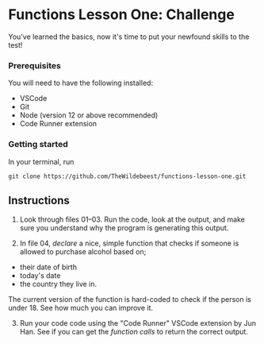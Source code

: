 # Functions Lesson One: Challenge

You've learned the basics, now it's time to put your newfound skills to the test!

### Prerequisites

You will need to have the following installed:
* VSCode
* Git
* Node (version 12 or above recommended)
* Code Runner extension

### Getting started

In your terminal, run

```
git clone https://github.com/TheWildebeest/functions-lesson-one.git
```

## Instructions

1. Look through files 01–03. Run the code, look at the output, and make sure you understand why the program is generating this output.

2. In file 04, _declare_ a nice, simple function that checks if someone is allowed to purchase alcohol based on;
  * their date of birth
  * today's date
  * the country they live in.

  The current version of the function is hard-coded to check if the person is under 18. See how much you can improve it.

3. Run your code code using the "Code Runner" VSCode extension by Jun Han. See if you can get the _function calls_ to return the correct output.